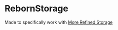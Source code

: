 # RebornStorage

Made to specifically work with [More Refined Storage](https://github.com/tth05/morerefinedstorage/)
